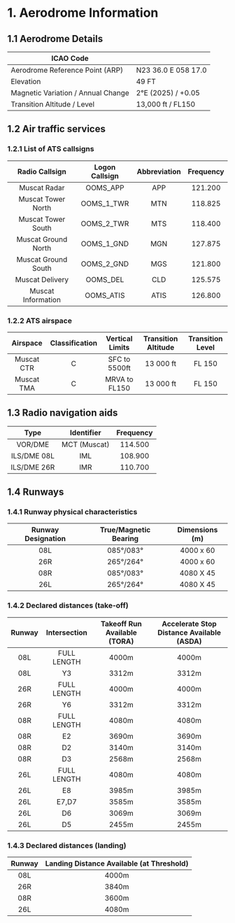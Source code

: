 # 1. Aerodrome Information
## 1.1 Aerodrome Details
| ICAO Code                          |                      |
|------------------------------------|----------------------|
| Aerodrome Reference Point (ARP)    | N23 36.0 E 058 17.0  |
| Elevation                          | 49 FT                |
| Magnetic Variation / Annual Change | 2°E (2025) / +0.05   |
| Transition Altitude / Level        | 13,000 ft / FL150    |

## 1.2 Air traffic services
### 1.2.1 List of ATS callsigns
| Radio Callsign              | Logon Callsign   | Abbreviation   | Frequency   |
|:---------------------------:|:----------------:|:--------------:|:-----------:|
| Muscat Radar                | OOMS_APP         | APP            | 121.200     |
| Muscat Tower North          | OOMS_1_TWR       | MTN            | 118.825     |
| Muscat Tower South          | OOMS_2_TWR       | MTS            | 118.400     |
| Muscat Ground North         | OOMS_1_GND       | MGN            | 127.875     |
| Muscat Ground South         | OOMS_2_GND       | MGS            | 121.800     |
| Muscat Delivery             | OOMS_DEL         | CLD            | 125.575     |
| Muscat Information          | OOMS_ATIS        | ATIS           | 126.800     |

### 1.2.2 ATS airspace
| Airspace                    | Classification   | Vertical Limits    | Transition Altitude   | Transition Level   |
|:---------------------------:|:----------------:|:------------------:|:---------------------:|:------------------:|
| Muscat CTR                  |        C         | SFC to 5500ft      | 13 000 ft             | FL 150             |
| Muscat TMA                  |        C         | MRVA to FL150      | 13 000 ft             | FL 150             |

## 1.3 Radio navigation aids
| Type            | Identifier   | Frequency   |
|:---------------:|:------------:|:-----------:|
| VOR/DME         | MCT (Muscat) | 114.500     |
| ILS/DME 08L     | IML          | 108.900     |
| ILS/DME 26R     | IMR          | 110.700     |

## 1.4 Runways
### 1.4.1 Runway physical characteristics
| Runway Designation   | True/Magnetic Bearing     | Dimensions (m)   |
|:--------------------:|:-------------------------:|:----------------:|
| 08L                  | 085°/083°                 | 4000 x 60        |
| 26R                  | 265°/264°                 | 4000 x 60        |
| 08R                  | 085°/083°                 | 4080 X 45        |
| 26L                  | 265°/264°                 | 4080 X 45        |

### 1.4.2 Declared distances (take-off)
| Runway | Intersection | Takeoff Run Available (TORA) | Accelerate Stop Distance Available (ASDA) | 
|:------:|:------------:|:----------------------------:|:-----------------------------------------:|
| 08L    | FULL LENGTH  |             4000m            |                   4000m                   |
| 08L    | Y3           |             3312m            |                   3312m                   |
| 26R    | FULL LENGTH  |             4000m            |                   4000m                   |
| 26R    | Y6           |             3312m            |                   3312m                   |
| 08R    | FULL LENGTH  |             4080m            |                   4080m                   |
| 08R    | E2           |             3690m            |                   3690m                   |
| 08R    | D2           |             3140m            |                   3140m                   |
| 08R    | D3           |             2568m            |                   2568m                   |
| 26L    | FULL LENGTH  |             4080m            |                   4080m                   |
| 26L    | E8           |             3985m            |                   3985m                   |
| 26L    | E7,D7        |             3585m            |                   3585m                   |
| 26L    | D6           |             3069m            |                   3069m                   |
| 26L    | D5           |             2455m            |                   2455m                   |


### 1.4.3 Declared distances (landing)
| Runway | Landing Distance Available (at Threshold) |
|:------:|:-----------------------------------------:|
| 08L    |                  4000m                    |
| 26R    |                  3840m                    |
| 08R    |                  3600m                    |
| 26L    |                  4080m                    |

